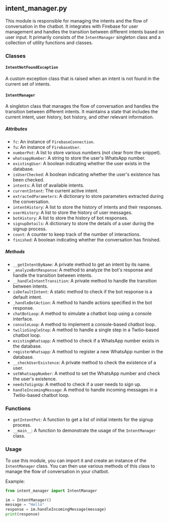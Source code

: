 ## intent_manager.py

This module is responsible for managing the intents and the flow of conversation in the chatbot. It integrates with Firebase for user management and handles the transition between different intents based on user input. It primarily consists of the `IntentManager` singleton class and a collection of utility functions and classes.

### Classes

#### `IntentNotFoundException`
A custom exception class that is raised when an intent is not found in the current set of intents.

#### `IntentManager`
A singleton class that manages the flow of conversation and handles the transition between different intents. It maintains a state that includes the current intent, user history, bot history, and other relevant information.

##### Attributes
- `fc`: An instance of `FirebaseConnection`.
- `fu`: An instance of `FirebaseUser`.
- `numberPot`: A list to store various numbers (not clear from the snippet).
- `whatsappNumber`: A string to store the user's WhatsApp number.
- `existingUser`: A boolean indicating whether the user exists in the database.
- `isUserChecked`: A boolean indicating whether the user's existence has been checked.
- `intents`: A list of available intents.
- `currentIntent`: The current active intent.
- `extractedParameters`: A dictionary to store parameters extracted during the conversation.
- `intentHistory`: A list to store the history of intents and their responses.
- `userHistory`: A list to store the history of user messages.
- `botHistory`: A list to store the history of bot responses.
- `signupDetails`: A dictionary to store the details of a user during the signup process.
- `count`: A counter to keep track of the number of interactions.
- `finished`: A boolean indicating whether the conversation has finished.

##### Methods
- `__getIntentByName`: A private method to get an intent by its name.
- `_analyzeBotResponse`: A method to analyze the bot's response and handle the transition between intents.
- `__handleIntentTransition`: A private method to handle the transition between intents.
- `isDefaultIntent`: A static method to check if the bot response is a default intent.
- `_handleBotAction`: A method to handle actions specified in the bot response.
- `chatBotLoop`: A method to simulate a chatbot loop using a console interface.
- `consoleLoop`: A method to implement a console-based chatbot loop.
- `twilioSingleStep`: A method to handle a single step in a Twilio-based chatbot loop.
- `existingWhatsapp`: A method to check if a WhatsApp number exists in the database.
- `registerWhatsapp`: A method to register a new WhatsApp number in the database.
- `__checkUserExistence`: A private method to check the existence of a user.
- `setWhatsappNumber`: A method to set the WhatsApp number and check the user's existence.
- `needsToSignUp`: A method to check if a user needs to sign up.
- `handleIncomingMessage`: A method to handle incoming messages in a Twilio-based chatbot loop.

### Functions
- `getIntentPot`: A function to get a list of initial intents for the signup process.
- `__main__`: A function to demonstrate the usage of the `IntentManager` class.

### Usage
To use this module, you can import it and create an instance of the `IntentManager` class. You can then use various methods of this class to manage the flow of conversation in your chatbot.

Example:
```python
from intent_manager import IntentManager

im = IntentManager()
message = "Hello"
response = im.handleIncomingMessage(message)
print(response)
```